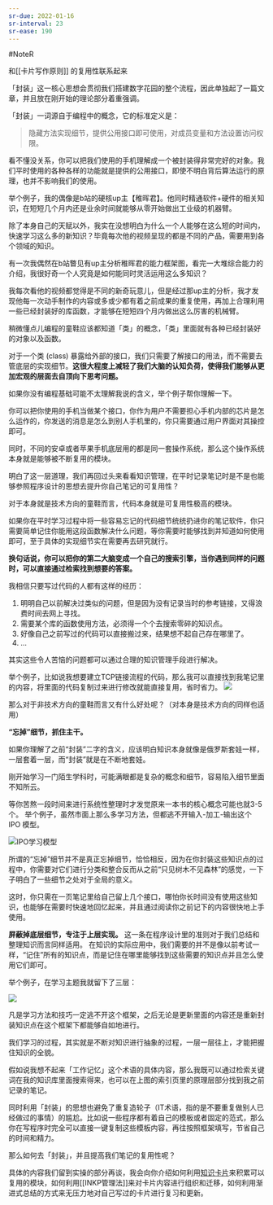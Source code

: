 ```yaml
---
sr-due: 2022-01-16
sr-interval: 23
sr-ease: 190
---
```


#NoteR  

和[[卡片写作原则]] 的复用性联系起来 

「封装」这一核心思想会贯彻我们搭建数字花园的整个流程，因此单独起了一篇文章，并且放在刚开始的理论部分着重强调。

「封装」一词源自于编程中的概念，它的标准定义是：

> 隐藏方法实现细节，提供公用接口即可使用，对成员变量和方法设置访问权限。

看不懂没关系，你可以把我们使用的手机理解成一个被封装得非常完好的对象。我们平时使用的各种各样的功能就是提供的公用接口，即使不明白背后算法运行的原理，也并不影响我们的使用。 

举个例子，我的偶像是b站的硬核up主【稚晖君】。他同时精通软件+硬件的相关知识，在短短几个月内还是业余时间就能够从零开始做出工业级的机器臂。 

除了本身自己的天赋以外，我实在没想明白为什么一个人能够在这么短的时间内，快速学习这么多的新知识？毕竟每次他的视频呈现的都是不同的产品，需要用到各个领域的知识。 

有一次我偶然在b站瞥见有up主分析稚晖君的能力框架图，看完一大堆综合能力的介绍，我很好奇一个人究竟是如何能同时灵活运用这么多知识？ 

我每次看他的视频都觉得是不同的新奇玩意儿，但是经过那up主的分析，我才发现他每一次动手制作的内容或多或少都有着之前成果的重复使用，再加上合理利用一些已经封装好的库函数，才能够在短短四个月内做出这么厉害的机械臂。 

稍微懂点儿编程的童鞋应该都知道「类」的概念，「类」里面就有各种已经封装好的对象以及函数。

对于一个类 (class) 暴露给外部的接口，我们只需要了解接口的用法，而不需要去管底层的实现细节。**这很大程度上减轻了我们大脑的认知负荷，使得我们能够从更加宏观的层面去自顶向下思考问题。** 

如果你没有编程基础可能不太理解我说的含义，举个例子帮你理解一下。 

你可以把你使用的手机当做某个接口，你作为用户不需要担心手机内部的芯片是怎么运作的，你发送的消息是怎么到别人手机里的，你只需要通过用户界面对其操控即可。

同时，不同的安卓或者苹果手机底层用的都是同一套操作系统，那么这个操作系统本身就是能够被不断复用的模块。 

明白了这一层道理，我们再回过头来看看知识管理，在平时记录笔记时是不是也能够参照程序设计的思想去提升你自己笔记的可复用性？ 

对于本身就是技术方向的童鞋而言，代码本身就是可复用性极高的模块。

如果你在平时学习过程中将一些容易忘记的代码细节统统扔进你的笔记软件，你只需要简单记住你能用这段函数解决什么问题，等你需要时能够找到并知道如何使用即可，至于具体的实现细节实在需要再去研究就行。 

**换句话说，你可以把你的第二大脑变成一个自己的搜索引擎，当你遇到同样的问题时，可以直接通过检索找到想要的答案。**

我相信只要写过代码的人都有这样的经历：
1. 明明自己以前解决过类似的问题，但是因为没有记录当时的参考链接，又得浪费时间去网上寻找。 
2. 需要某个库的函数使用方法，必须得一个个去搜索零碎的知识点。
3. 好像自己之前写过的代码可以直接搬过来，结果想不起自己存在哪里了。
4. ...

其实这些令人苦恼的问题都可以通过合理的知识管理手段进行解决。

举个例子，比如说我想要建立TCP链接流程的代码，那么我可以直接找到我笔记里的内容，将里面的代码复制过来进行修改就能直接复用，省时省力。 
![](https://image-upload-1307521651.cos.ap-nanjing.myqcloud.com/picture_upload/20211121205725.png) 

那么对于非技术方向的童鞋而言又有什么好处呢？（对本身是技术方向的同样也适用） 

**“忘掉”细节，抓住主干。** 

如果你理解了之前“封装”二字的含义，应该明白知识本身就像是俄罗斯套娃一样，一层套着一层，而“封装”就是在不断地套娃。 

刚开始学习一门陌生学科时，可能满眼都是复杂的概念和细节，容易陷入细节里面不知所云。 

等你苦熬一段时间来进行系统性整理时才发觉原来一本书的核心概念可能也就3-5个。 举个例子，虽然市面上那么多学习方法，但都逃不开输入-加工-输出这个 IPO 模型。 

![IPO学习模型](https://cdn.nlark.com/yuque/0/2021/png/647728/1618539892848-18693f7d-4513-46ef-be77-69eb3c579744.png)

所谓的“忘掉”细节并不是真正忘掉细节，恰恰相反，因为在你封装这些知识点的过程中，你需要对它们进行分类和整合反而从之前“只见树木不见森林”的感觉，一下子明白了一些细节之处对于全局的意义。

这时，你只需在一页笔记里给自己留上几个接口，哪怕你长时间没有使用这些知识，也能够在需要时快速地回忆起来，并且通过阅读你之前记下的内容很快地上手使用。 

**屏蔽掉底层细节，专注于上层实现。** 这一条在程序设计里的准则对于我们总结和整理知识而言同样适用。 在知识的实际应用中，我们需要的并不是像以前考试一样，“记住”所有的知识点，而是记住在哪里能够找到这些需要的知识点并且怎么使用它们即可。 

举个例子，在学习主题我就留下了三层：

![](https://image-upload-1307521651.cos.ap-nanjing.myqcloud.com/picture_upload/20211121211848.png)

凡是学习方法和技巧一定逃不开这个框架，之后无论是更新里面的内容还是重新封装知识点在这个框架下都能够自如地进行。  

我们学习的过程，其实就是不断对知识进行抽象的过程，一层一层往上，才能把握住知识的全貌。 

假如说我想不起来「工作记忆」这个术语的具体内容，那么我既可以通过检索关键词在我的知识库里面搜索得来，也可以在上图的索引页里的原理层部分找到我之前记录的笔记。 

同时利用「封装」的思想也避免了重复造轮子（IT术语，指的是不要重复做别人已经做过的事情）的尴尬。比如说一些程序都有着自己的模板或者固定的范式，那么你在写程序时完全可以直接一键复制这些模板内容，再往按照框架填写，节省自己的时间和精力。 

那么如何去「封装」，并且提高我们笔记的复用性呢？

具体的内容我们留到实操的部分再谈，我会向你介绍如何利用[知识卡片](post/实践篇/知识卡片.md)来积累可以复用的模块，如何利用[[INKP管理法]]来对卡片内容进行组织和迁移，如何利用渐进式总结的方式来无压力地对自己写过的卡片进行复习和更新。 